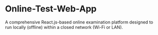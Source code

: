 # Online-Test-Web-App
A comprehensive React.js-based online examination platform designed to run locally (offline) within a closed network (Wi-Fi or LAN).
